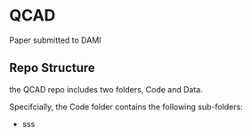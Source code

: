 # QCAD
Paper submitted to DAMI

## Repo Structure

the QCAD repo includes two folders, Code and Data.

Specifcially, the Code folder contains the following sub-folders:

- sss
